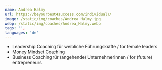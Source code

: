 ```yaml
---
name: Andrea Halmy
url: https://beyourbest4success.com/individuals/
image: /static/img/coaches/Andrea_Halmy.jpg
webp: /static/img/coaches/Andrea_Halmy.webp
tags: '',
languages: 'de'
---
```


<ul><li>Leadership Coaching für weibliche Führungskräfte / for female leaders</li><li>Money Mindset Coaching</li><li>Business Coaching für (angehende) UnternehmerInnen / for (future) entrepreneurs</li></ul>